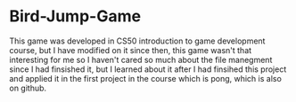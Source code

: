 # Bird-Jump-Game
This game was developed in CS50 introduction to game development course, but I have modified on it since then,
this game wasn't that interesting for me so I haven't cared so much about the file manegment since I had finsished it, but I learned about it after I had finsihed this project and applied it in the first project in the course which is pong, which is also on github.
